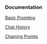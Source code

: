 ### Documentation

[Basic Promting](https://python.langchain.com/v0.2/docs/integrations/chat/openai/)

[Chat History](https://python.langchain.com/v0.1/docs/modules/agents/agent_types/openai_functions_agent/)

[Chaining Promts](https://python.langchain.com/v0.2/docs/how_to/sequence/)

